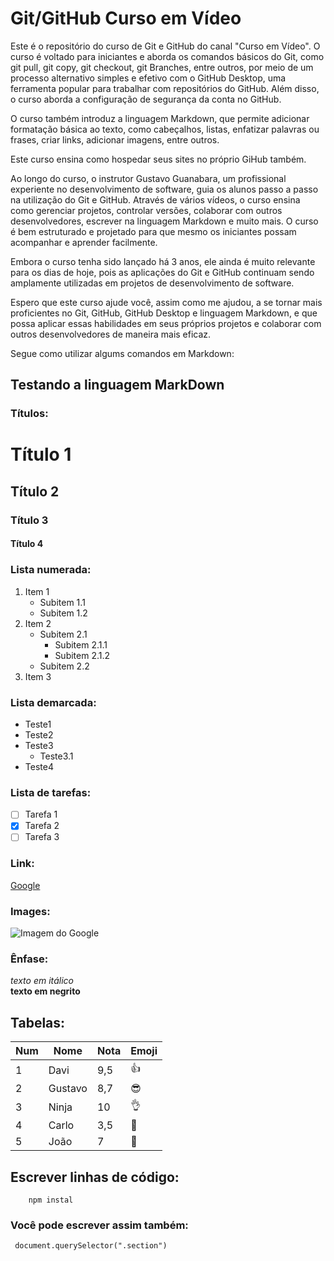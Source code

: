 # Git/GitHub Curso em Vídeo
Este é o repositório do curso de Git e GitHub do canal "Curso em Vídeo".  O curso é voltado para iniciantes e aborda os comandos básicos do Git, como git pull, git copy, git checkout, git Branches, entre outros, por meio de um processo alternativo simples e efetivo com o GitHub Desktop, uma ferramenta popular para trabalhar com repositórios do GitHub.  Além disso, o curso aborda a configuração de segurança da conta no GitHub.

O curso também introduz a linguagem Markdown, que permite adicionar formatação básica ao texto, como cabeçalhos, listas, enfatizar palavras ou frases, criar links, adicionar imagens, entre outros. 

Este curso ensina como hospedar seus sites no próprio GiHub também.

Ao longo do curso, o instrutor Gustavo Guanabara, um profissional experiente no desenvolvimento de software, guia os alunos passo a passo na utilização do Git e GitHub. Através de vários vídeos, o curso ensina como gerenciar projetos, controlar versões, colaborar com outros desenvolvedores, escrever na linguagem Markdown e muito mais. O curso é bem estruturado e projetado para que mesmo os iniciantes possam acompanhar e aprender facilmente.

Embora o curso tenha sido lançado há 3 anos, ele ainda é muito relevante para os dias de hoje, pois as aplicações do Git e GitHub continuam sendo amplamente utilizadas em projetos de desenvolvimento de software.

Espero  que este curso ajude você, assim como me ajudou, a se tornar mais proficientes no Git, GitHub, GitHub Desktop e linguagem Markdown, e que possa aplicar essas habilidades em seus próprios projetos e colaborar com outros desenvolvedores de maneira mais eficaz.

Segue como utilizar algums comandos em Markdown:

## Testando a linguagem MarkDown

### **Títulos**:

# Título 1
## Título 2
### Título 3
#### Título 4

### **Lista numerada**:

1. Item 1
    - Subitem 1.1
    - Subitem 1.2
2. Item 2
    - Subitem 2.1
        - Subitem 2.1.1
        - Subitem 2.1.2
    - Subitem 2.2
3. Item 3

### **Lista demarcada**:

* Teste1
* Teste2
* Teste3
  * Teste3.1
* Teste4

### **Lista de tarefas**:
- [ ] Tarefa 1
- [x] Tarefa 2
- [ ] Tarefa 3

### **Link**:
[Google](https://www.google.com)

### **Images**:
![Imagem do Google](https://t.ctcdn.com.br/essK16aBUDd_65hp5umT3aMn_i8=/400x400/smart/filters:format(webp)/i606944.png)

### **Ênfase**:
*texto em itálico*  
**texto em negrito**

## **Tabelas**:
Num | Nome | Nota | Emoji
---|---|---|---
1 | Davi | 9,5 | 👍
2 | Gustavo | 8,7 | 😎
3 | Ninja | 10 | 👌
4 | Carlo | 3,5 | 🤔
5 | João | 7 | 🤖

## **Escrever linhas de código**:
```
    npm instal
```
### **Você pode escrever assim também**:

` document.querySelector(".section")`
